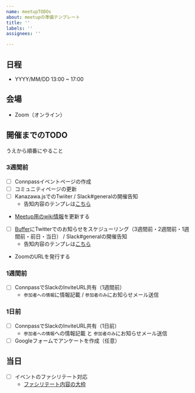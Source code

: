 ```yaml
---
name: meetupTODOs
about: meetupの準備テンプレート
title: ''
labels: ''
assignees: ''

---
```


## 日程

- YYYY/MM/DD  13:00 ~ 17:00

## 会場

- Zoom（オンライン）

## 開催までのTODO

うえから順番にやること

### 3週間前

- [ ] Connpassイベントページの作成
- [ ] コミュニティページの更新
- [ ] Kanazawa.jsでのTwiiter / Slack#generalの開催告知
  - 告知内容のテンプレは[こちら](https://github.com/kanazawa-js/community-page/wiki/%E3%81%8A%E7%9F%A5%E3%82%89%E3%81%9B%E6%96%87%E8%A8%80%E3%83%86%E3%83%B3%E3%83%97%E3%83%AC)
- [Meetup用のwiki情報](https://github.com/kanazawa-js/community-page/wiki/Kanazawa.js-Meetup-%E3%82%82%E3%81%8F%E3%82%82%E3%81%8F%E4%BC%9A%E3%81%AEREADME)を更新する
- [ ] [Buffer](https://publish.buffer.com/profile/5f44c0bf8c68015ea35d9413/tab/queue)にTwitterでのお知らせをスケジューリング（3週間前・2週間前・1週間前・前日・当日） / Slack#generalの開催告知
  - 告知内容のテンプレは[こちら](https://github.com/kanazawa-js/community-page/wiki/%E3%81%8A%E7%9F%A5%E3%82%89%E3%81%9B%E6%96%87%E8%A8%80%E3%83%86%E3%83%B3%E3%83%97%E3%83%AC)
- ZoomのURLを発行する

### 1週間前

- [ ] ConnpassでSlackのInviteURL共有（1週間前） 
  - `参加者への情報`に情報記載 / `参加者のみ`にお知らせメール送信

### 1日前

- [ ] ConnpassでSlackのInviteURL共有（1日前）
  - `参加者への情報`への情報記載 と `参加者のみ`にお知らせメール送信
- [ ] Googleフォームでアンケートを作成（任意）

## 当日

- [ ] イベントのファシリテート対応
  - [ファシリテート内容の大枠](https://github.com/kanazawa-js/community-page/wiki/%E3%83%95%E3%82%A1%E3%82%B7%E3%83%AA%E3%83%86%E3%83%BC%E3%83%88%E3%83%86%E3%83%B3%E3%83%97%E3%83%AC)
